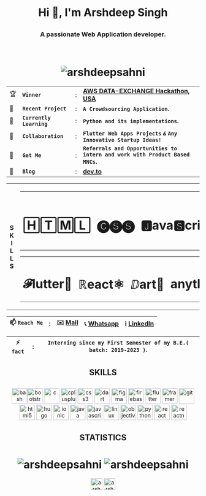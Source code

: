 # <h1 align="center">Hi 👋, I'm Arshdeep Singh </h1>
## <h3 align="center">A passionate Web Application developer.</h3><br><h1 align="center"> <img src="https://komarev.com/ghpvc/?username=arshdeepsahni" alt="arshdeepsahni" /> </h1>

|||||
|---|---|---|---|
|🏆|**`Winner`**| : |**[AWS DATA-EXCHANGE Hackathon, USA](https://devpost.com/software/qwe-8a2wtn)**|
|🔭|**`Recent Project`**| : |**`A Crowdsourcing Application`.**|
|🌱|**`Currently Learning`**| : |**`Python and its implementations`.**|
|👯|**`Collaboration`**| : |**`Flutter Web Apps Projects` _`&`_ `Any Innovative Startup Ideas!`**|
|🤝|**`Get Me`**| : | **`Referrals and Opportunities to intern and work with Product Based MNCs`.**|
|📝|**`Blog`**| : |**[dev.to](https://dev.to/arshdeepsahni)**|

<table>
  <tr>
    <th>S<br>K<br>I<br>L<br>L<br>S</th>
    <th><table><th><h1>🄷🅃🄼🄻</h1></th><th><h1>🅒🅢🅢</h1></th><th><h1>🅹ava🆂cript</h1></th><th><h1>🅒✚✚</h1></th><th><h1>𝒫ython🐍</h1></th><th><h1>🅹🆂🅧</h1></th></table><table><th><h1>𝓕lutter📱</h1></th><th><h1>ℝeact⚛︎</h1></th><th><h1>ⅅart🧿</h1></th><th><h1>anything related to Tech...</h1></th></table></h1></th>
  </tr>
</table>

|📫 **`Reach Me`**| : |**✉️ [Mail](arsh22sahni@gmail.com)**|**📞 [Whatsapp](https://wa.me/9872453423)**|**ℹ️ [LinkedIn](https://www.linkedin.com/in/arshdeep-singh-418a9b194/)**|
|---|---|---|---|---|

|⚡ **`fact`**| : |**`Interning since my First Semester of my B.E.( batch: 2019-2023 )`.**|
|---|---|---|
### <h2 align="center">SKILLS<h2>
<!-- BLOG-POST-LIST:START -->
<!-- BLOG-POST-LIST:END -->

<p align="center"><img src="https://www.vectorlogo.zone/logos/gnu_bash/gnu_bash-icon.svg" alt="bash" width="40" height="40"/><img src="https://devicons.github.io/devicon/devicon.git/icons/bootstrap/bootstrap-plain.svg" alt="bootstrap" width="40" height="40"/> <img src="https://devicons.github.io/devicon/devicon.git/icons/c/c-original.svg" alt="c" width="40" height="40"/> <img src="https://devicons.github.io/devicon/devicon.git/icons/cplusplus/cplusplus-original.svg" alt="cplusplus" width="40" height="40"/> <img src="https://devicons.github.io/devicon/devicon.git/icons/css3/css3-original-wordmark.svg" alt="css3" width="40" height="40"/> <img src="https://www.vectorlogo.zone/logos/dartlang/dartlang-icon.svg" alt="dart" width="40" height="40"/> <img src="https://www.vectorlogo.zone/logos/figma/figma-icon.svg" alt="figma" width="40" height="40"/> <img src="https://www.vectorlogo.zone/logos/firebase/firebase-icon.svg" alt="firebase" width="40" height="40"/> <img src="https://www.vectorlogo.zone/logos/flutterio/flutterio-icon.svg" alt="flutter" width="40" height="40"/> <img src="https://www.vectorlogo.zone/logos/framer/framer-icon.svg" alt="framer" width="40" height="40"/> <img src="https://www.vectorlogo.zone/logos/git-scm/git-scm-icon.svg" alt="git" width="40" height="40"/> <img src="https://devicons.github.io/devicon/devicon.git/icons/html5/html5-original-wordmark.svg" alt="html5" width="40" height="40"/> <img src="https://api.iconify.design/logos-hugo.svg" alt="hugo" width="40" height="40"/> <img src="https://upload.wikimedia.org/wikipedia/commons/d/d1/Ionic_Logo.svg" alt="ionic" width="40" height="40"/> <img src="https://devicons.github.io/devicon/devicon.git/icons/java/java-original-wordmark.svg" alt="java" width="40" height="40"/> <img src="https://devicons.github.io/devicon/devicon.git/icons/javascript/javascript-original.svg" alt="javascript" width="40" height="40"/> <img src="https://devicons.github.io/devicon/devicon.git/icons/linux/linux-original.svg" alt="linux" width="40" height="40"/> <img src="https://www.vectorlogo.zone/logos/apple_objectivec/apple_objectivec-icon.svg" alt="objectivec" width="40" height="40"/> <img src="https://devicons.github.io/devicon/devicon.git/icons/python/python-original.svg" alt="python" width="40" height="40"/> <img src="https://devicons.github.io/devicon/devicon.git/icons/react/react-original-wordmark.svg" alt="react" width="40" height="40"/> <img src="https://reactnative.dev/img/header_logo.svg" alt="reactnative" width="40" height="40"/></p>

### <h2 align="center">STATISTICS<h2>
<h1 align="center"><img align="center" src="https://github-readme-stats.vercel.app/api/top-langs/?username=arshdeepsahni&layout=compact&hide=html" alt="arshdeepsahni" />&nbsp;<img align="center" src="https://github-readme-stats.vercel.app/api?username=arshdeepsahni&show_icons=true" alt="arshdeepsahni" /></h1>

<p align="center">
<a href="https://dev.to/arshdeepsahni" target="blank"><img align="center" src="https://cdn.jsdelivr.net/npm/simple-icons@3.0.1/icons/dev-dot-to.svg" alt="arshdeepsahni" height="30" width="30" /></a>
<a href="https://linkedin.com/in/arshdeep-singh-418a9b194" target="blank"><img align="center" src="https://cdn.jsdelivr.net/npm/simple-icons@3.0.1/icons/linkedin.svg" alt="arshdeep-singh-418a9b194" height="30" width="30" /></a>
</p>
